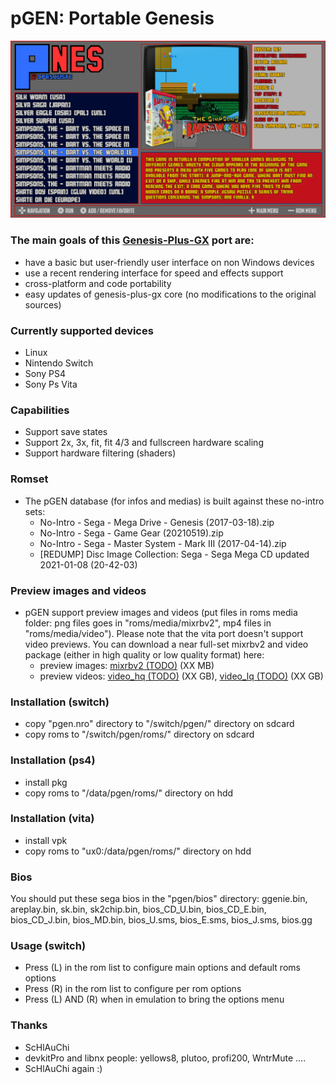pGEN: Portable Genesis
===========================

![](https://github.com/Cpasjuste/pemu/raw/master/pgen/data/screenshot.png)

### The main goals of this [Genesis-Plus-GX](https://github.com/ekeeke/Genesis-Plus-GX) port are:
- have a basic but user-friendly user interface on non Windows devices
- use a recent rendering interface for speed and effects support
- cross-platform and code portability
- easy updates of genesis-plus-gx core (no modifications to the original sources)

### Currently supported devices
- Linux
- Nintendo Switch
- Sony PS4
- Sony Ps Vita

### Capabilities
- Support save states
- Support 2x, 3x, fit, fit 4/3 and fullscreen hardware scaling
- Support hardware filtering (shaders)

### Romset
- The pGEN database (for infos and medias) is built against these no-intro sets:
  - No-Intro - Sega - Mega Drive - Genesis (2017-03-18).zip
  - No-Intro - Sega - Game Gear (20210519).zip
  - No-Intro - Sega - Master System - Mark III (2017-04-14).zip
  - [REDUMP] Disc Image Collection: Sega - Sega Mega CD updated 2021-01-08 (20-42-03)

### Preview images and videos
- pGEN support preview images and videos (put files in roms media folder: png files goes in "roms/media/mixrbv2", mp4 files in "roms/media/video"). Please note that the vita port doesn't support video previews.
You can download a near full-set mixrbv2 and video package (either in high quality or low quality format) here:
    - preview images: [mixrbv2 (TODO)](http://files.mydedibox.fr/files/dev/pemu/pgen/pgen_megadrive_mixrbv2.zip) (XX MB)
    - preview videos: [video_hq (TODO)](http://files.mydedibox.fr/files/dev/pemu/pgen/pgen_megadrive_video_hq.zip) (XX GB), [video_lq (TODO)](http://files.mydedibox.fr/files/dev/pemu/pgen/pgen_megadrive_video_lq.zip) (XX GB)

### Installation (switch)
- copy "pgen.nro" directory to "/switch/pgen/" directory on sdcard
- copy roms to "/switch/pgen/roms/" directory on sdcard

### Installation (ps4)
- install pkg
- copy roms to "/data/pgen/roms/" directory on hdd

### Installation (vita)
- install vpk
- copy roms to "ux0:/data/pgen/roms/" directory on hdd

### Bios
You should put these sega bios in the "pgen/bios" directory:
ggenie.bin, areplay.bin, sk.bin, sk2chip.bin, bios_CD_U.bin, bios_CD_E.bin, bios_CD_J.bin, bios_MD.bin, bios_U.sms, bios_E.sms, bios_J.sms, bios.gg

### Usage (switch)
- Press (L) in the rom list to configure main options and default roms options
- Press (R) in the rom list to configure per rom options
- Press (L) AND (R) when in emulation to bring the options menu

### Thanks
- ScHlAuChi
- devkitPro and libnx people: yellows8, plutoo, profi200, WntrMute ....
- ScHlAuChi again :)
